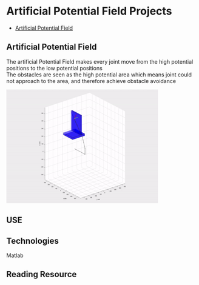 # Artificial Potential Field Projects
* [Artificial Potential Field](#artificial-potential-field)

## Artificial Potential Field
The artificial Potential Field makes every joint move from the high potential positions to the low potential positions<br/>
The obstacles are seen as the high potential area which means joint could not approach to the area, and therefore achieve obstacle avoidance<br/> 

<!--![Alt Text](https://github.com/cchun319/GUI_fun/blob/main/circle.gif)-->
<img src="GIF/apf.gif" width="400" height="300"/>

## USE

## Technologies
Matlab

## Reading Resource
